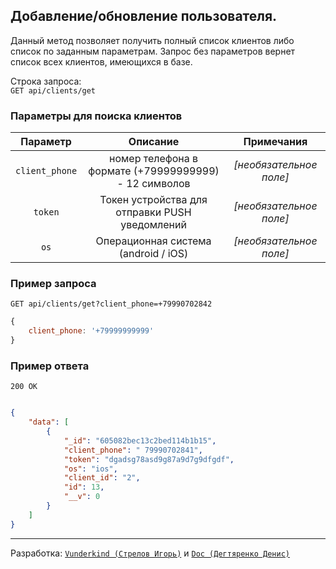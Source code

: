## Добавление/обновление пользователя.

Данный метод позволяет получить полный список клиентов либо список по заданным параметрам.
Запрос без параметров вернет список всех клиентов, имеющихся в базе.

Строка запроса:  
`GET api/clients/get`

### Параметры для поиска клиентов
|Параметр|Описание|Примечания|
| :-------------: |:-------------:| :----:|
|`client_phone` | номер телефона в формате (+79999999999) - 12 символов | *[необязательное поле]* |
|`token`       | Токен устройства для отправки PUSH уведомлений      | *[необязательное поле]* |
|`os`           | Операционная система (android / iOS)     | *[необязательное поле]* |

### Пример запроса
`GET api/clients/get?client_phone=+79990702842`

```javascript
{
    client_phone: '+79999999999'
}
```

### Пример ответа
`200 OK`

```json

{
    "data": [
        {
            "_id": "605082bec13c2bed114b1b15",
            "client_phone": " 79990702841",
            "token": "dgadsg78asd9g87a9d7g9dfgdf",
            "os": "ios",
            "client_id": "2",
            "id": 13,
            "__v": 0
        }
    ]
}

```
___________
Разработка: [`Vunderkind (Стрелов Игорь)`](https://github.com/VunderkindMedia) и [`Doc (Дегтяренко Денис)`](https://github.com/docokha)
